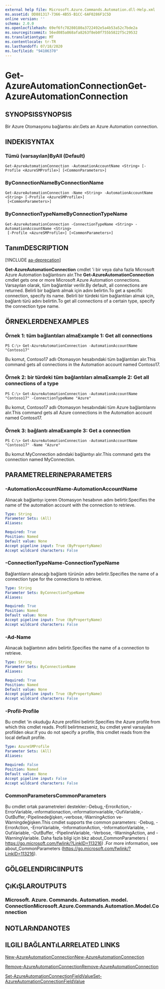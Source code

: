 ```yaml
---
external help file: Microsoft.Azure.Commands.Automation.dll-Help.xml
ms.assetid: DD881317-7366-4B55-B1CC-6AF0286F1C5D
online version: ''
schema: 2.0.0
ms.openlocfilehash: 69ef6fc78280180a3722492e5a4b53a52c7bde2a
ms.sourcegitcommit: 56ed085a868afa8263f8eb0f755b5822f5c29532
ms.translationtype: MT
ms.contentlocale: tr-TR
ms.lasthandoff: 07/18/2020
ms.locfileid: "94106370"
---
```

# <span data-ttu-id="749a0-101">Get-AzureAutomationConnection</span><span class="sxs-lookup"><span data-stu-id="749a0-101">Get-AzureAutomationConnection</span></span>

## <span data-ttu-id="749a0-102">SYNOPSIS</span><span class="sxs-lookup"><span data-stu-id="749a0-102">SYNOPSIS</span></span>

<span data-ttu-id="749a0-103">Bir Azure Otomasyonu bağlantısı alır.</span><span class="sxs-lookup"><span data-stu-id="749a0-103">Gets an Azure Automation connection.</span></span>

## <span data-ttu-id="749a0-104">INDEKI</span><span class="sxs-lookup"><span data-stu-id="749a0-104">SYNTAX</span></span>

### <span data-ttu-id="749a0-105">Tümü (varsayılan)</span><span class="sxs-lookup"><span data-stu-id="749a0-105">ByAll (Default)</span></span>
```
Get-AzureAutomationConnection -AutomationAccountName <String> [-Profile <AzureSMProfile>] [<CommonParameters>]
```

### <span data-ttu-id="749a0-106">ByConnectionName</span><span class="sxs-lookup"><span data-stu-id="749a0-106">ByConnectionName</span></span>
```
Get-AzureAutomationConnection -Name <String> -AutomationAccountName <String> [-Profile <AzureSMProfile>]
 [<CommonParameters>]
```

### <span data-ttu-id="749a0-107">ByConnectionTypeName</span><span class="sxs-lookup"><span data-stu-id="749a0-107">ByConnectionTypeName</span></span>
```
Get-AzureAutomationConnection -ConnectionTypeName <String> -AutomationAccountName <String>
 [-Profile <AzureSMProfile>] [<CommonParameters>]
```

## <span data-ttu-id="749a0-108">Tanım</span><span class="sxs-lookup"><span data-stu-id="749a0-108">DESCRIPTION</span></span>

[!INCLUDE [aa-deprecation](../include/aa-deprecation.md)]

<span data-ttu-id="749a0-109">**Get-AzureAutomationConnection** cmdlet 'i bir veya daha fazla Microsoft Azure Automation bağlantısını alır.</span><span class="sxs-lookup"><span data-stu-id="749a0-109">The **Get-AzureAutomationConnection** cmdlet gets one or more Microsoft Azure Automation connections.</span></span>
<span data-ttu-id="749a0-110">Varsayılan olarak, tüm bağlantılar verilir.</span><span class="sxs-lookup"><span data-stu-id="749a0-110">By default, all connections are returned.</span></span>
<span data-ttu-id="749a0-111">Belirli bir bağlantı almak için adını belirtin.</span><span class="sxs-lookup"><span data-stu-id="749a0-111">To get a specific connection, specify its name.</span></span>
<span data-ttu-id="749a0-112">Belirli bir türdeki tüm bağlantıları almak için, bağlantı türü adını belirtin.</span><span class="sxs-lookup"><span data-stu-id="749a0-112">To get all connections of a certain type, specify the connection type name.</span></span>

## <span data-ttu-id="749a0-113">ÖRNEKLERDEN</span><span class="sxs-lookup"><span data-stu-id="749a0-113">EXAMPLES</span></span>

### <span data-ttu-id="749a0-114">Örnek 1: tüm bağlantıları alma</span><span class="sxs-lookup"><span data-stu-id="749a0-114">Example 1: Get all connections</span></span>
```
PS C:\> Get-AzureAutomationConnection -AutomationAccountName "Contoso17"
```

<span data-ttu-id="749a0-115">Bu komut, Contoso17 adlı Otomasyon hesabındaki tüm bağlantıları alır.</span><span class="sxs-lookup"><span data-stu-id="749a0-115">This command gets all connections in the Automation account named Contoso17.</span></span>

### <span data-ttu-id="749a0-116">Örnek 2: bir türdeki tüm bağlantıları alma</span><span class="sxs-lookup"><span data-stu-id="749a0-116">Example 2: Get all connections of a type</span></span>
```
PS C:\> Get-AzureAutomationConnection -AutomationAccountName "Contoso17" -ConnectionTypeName "Azure"
```

<span data-ttu-id="749a0-117">Bu komut, Contoso17 adlı Otomasyon hesabındaki tüm Azure bağlantılarını alır.</span><span class="sxs-lookup"><span data-stu-id="749a0-117">This command gets all Azure connections in the Automation account named Contoso17.</span></span>

### <span data-ttu-id="749a0-118">Örnek 3: bağlantı alma</span><span class="sxs-lookup"><span data-stu-id="749a0-118">Example 3: Get a connection</span></span>
```
PS C:\> Get-AzureAutomationConnection -AutomationAccountName "Contoso17" -Name "Azure"
```

<span data-ttu-id="749a0-119">Bu komut MyConnection adındaki bağlantıyı alır.</span><span class="sxs-lookup"><span data-stu-id="749a0-119">This command gets the connection named MyConnection.</span></span>

## <span data-ttu-id="749a0-120">PARAMETRELERINE</span><span class="sxs-lookup"><span data-stu-id="749a0-120">PARAMETERS</span></span>

### <span data-ttu-id="749a0-121">-AutomationAccountName</span><span class="sxs-lookup"><span data-stu-id="749a0-121">-AutomationAccountName</span></span>
<span data-ttu-id="749a0-122">Alınacak bağlantıyı içeren Otomasyon hesabının adını belirtir.</span><span class="sxs-lookup"><span data-stu-id="749a0-122">Specifies the name of the automation account with the connection to retrieve.</span></span>

```yaml
Type: String
Parameter Sets: (All)
Aliases: 

Required: True
Position: Named
Default value: None
Accept pipeline input: True (ByPropertyName)
Accept wildcard characters: False
```

### <span data-ttu-id="749a0-123">-ConnectionTypeName</span><span class="sxs-lookup"><span data-stu-id="749a0-123">-ConnectionTypeName</span></span>
<span data-ttu-id="749a0-124">Bağlantıların alınacağı bağlantı türünün adını belirtir.</span><span class="sxs-lookup"><span data-stu-id="749a0-124">Specifies the name of a connection type for the connections to retrieve.</span></span>

```yaml
Type: String
Parameter Sets: ByConnectionTypeName
Aliases: 

Required: True
Position: Named
Default value: None
Accept pipeline input: True (ByPropertyName)
Accept wildcard characters: False
```

### <span data-ttu-id="749a0-125">-Ad</span><span class="sxs-lookup"><span data-stu-id="749a0-125">-Name</span></span>
<span data-ttu-id="749a0-126">Alınacak bağlantının adını belirtir.</span><span class="sxs-lookup"><span data-stu-id="749a0-126">Specifies the name of a connection to retrieve.</span></span>

```yaml
Type: String
Parameter Sets: ByConnectionName
Aliases: 

Required: True
Position: Named
Default value: None
Accept pipeline input: True (ByPropertyName)
Accept wildcard characters: False
```

### <span data-ttu-id="749a0-127">-Profil</span><span class="sxs-lookup"><span data-stu-id="749a0-127">-Profile</span></span>
<span data-ttu-id="749a0-128">Bu cmdlet 'in okuduğu Azure profilini belirtir.</span><span class="sxs-lookup"><span data-stu-id="749a0-128">Specifies the Azure profile from which this cmdlet reads.</span></span>
<span data-ttu-id="749a0-129">Profil belirtmezseniz, bu cmdlet yerel varsayılan profilden okur.</span><span class="sxs-lookup"><span data-stu-id="749a0-129">If you do not specify a profile, this cmdlet reads from the local default profile.</span></span>

```yaml
Type: AzureSMProfile
Parameter Sets: (All)
Aliases: 

Required: False
Position: Named
Default value: None
Accept pipeline input: False
Accept wildcard characters: False
```

### <span data-ttu-id="749a0-130">CommonParameters</span><span class="sxs-lookup"><span data-stu-id="749a0-130">CommonParameters</span></span>
<span data-ttu-id="749a0-131">Bu cmdlet ortak parametreleri destekler:-Debug,-ErrorAction,-ErrorVariable,-ınformationaction,-ınformationvariable,-OutVariable,-OutBuffer,-Pipelinedeğişken,-verbose,-WarningAction ve-Warningdeğişken.</span><span class="sxs-lookup"><span data-stu-id="749a0-131">This cmdlet supports the common parameters: -Debug, -ErrorAction, -ErrorVariable, -InformationAction, -InformationVariable, -OutVariable, -OutBuffer, -PipelineVariable, -Verbose, -WarningAction, and -WarningVariable.</span></span> <span data-ttu-id="749a0-132">Daha fazla bilgi için bkz about_CommonParameters ( https://go.microsoft.com/fwlink/?LinkID=113216) .</span><span class="sxs-lookup"><span data-stu-id="749a0-132">For more information, see about_CommonParameters (https://go.microsoft.com/fwlink/?LinkID=113216).</span></span>

## <span data-ttu-id="749a0-133">GÖLGELENDIRICI</span><span class="sxs-lookup"><span data-stu-id="749a0-133">INPUTS</span></span>

## <span data-ttu-id="749a0-134">ÇıKıŞLAR</span><span class="sxs-lookup"><span data-stu-id="749a0-134">OUTPUTS</span></span>

### <span data-ttu-id="749a0-135">Microsoft. Azure. Commands. Automation. model. Connection</span><span class="sxs-lookup"><span data-stu-id="749a0-135">Microsoft.Azure.Commands.Automation.Model.Connection</span></span>

## <span data-ttu-id="749a0-136">NOTLARıNDA</span><span class="sxs-lookup"><span data-stu-id="749a0-136">NOTES</span></span>

## <span data-ttu-id="749a0-137">ILGILI BAĞLANTıLAR</span><span class="sxs-lookup"><span data-stu-id="749a0-137">RELATED LINKS</span></span>

[<span data-ttu-id="749a0-138">New-AzureAutomationConnection</span><span class="sxs-lookup"><span data-stu-id="749a0-138">New-AzureAutomationConnection</span></span>](./New-AzureAutomationConnection.md)

[<span data-ttu-id="749a0-139">Remove-AzureAutomationConnection</span><span class="sxs-lookup"><span data-stu-id="749a0-139">Remove-AzureAutomationConnection</span></span>](./Remove-AzureAutomationConnection.md)

[<span data-ttu-id="749a0-140">Set-AzureAutomationConnectionFieldValue</span><span class="sxs-lookup"><span data-stu-id="749a0-140">Set-AzureAutomationConnectionFieldValue</span></span>](./Set-AzureAutomationConnectionFieldValue.md)


